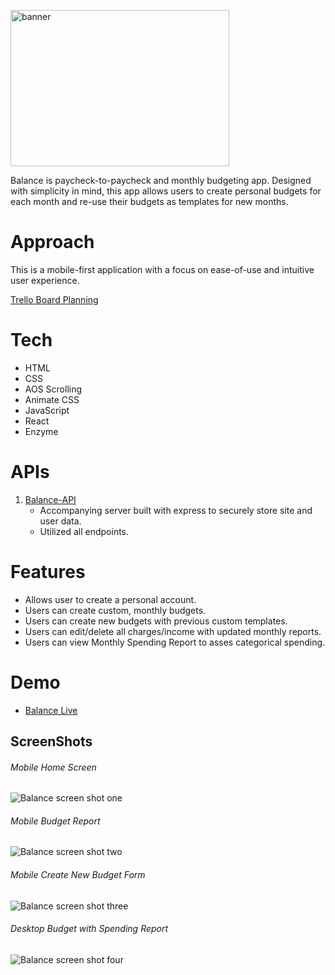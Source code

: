 <img src="README_images/balance.png#banner" alt="banner"
	title="banner" width="350" height="250" />

Balance is paycheck-to-paycheck and monthly budgeting app. Designed with simplicity in mind, this app allows users to create personal budgets for each month and re-use their budgets as templates for new months.

# Approach

This is a mobile-first application with a focus on ease-of-use and intuitive user experience.

[Trello Board Planning](https://trello.com/b/slnb3nlj/balance-app)

# Tech

- HTML
- CSS
- AOS Scrolling
- Animate CSS
- JavaScript
- React
- Enzyme

# APIs

1. [Balance-API](https://github.com/Cosmic-Noir/balance-api)
   - Accompanying server built with express to securely store site and user data.
   - Utilized all endpoints.

# Features

- Allows user to create a personal account.
- Users can create custom, monthly budgets.
- Users can create new budgets with previous custom templates.
- Users can edit/delete all charges/income with updated monthly reports.
- Users can view Monthly Spending Report to asses categorical spending.

# Demo

- [Balance Live](https://balance-app.cosmicnoir.now.sh/)

## ScreenShots

###### Mobile Home Screen

![Balance screen shot one](README_images/mobile2.png)

###### Mobile Budget Report

![Balance screen shot two](README_images/mobileBudget1.png)

###### Mobile Create New Budget Form

![Balance screen shot three](README_images/mobileCreate.png)

###### Desktop Budget with Spending Report

![Balance screen shot four](README_images/deskRepo1.png)
